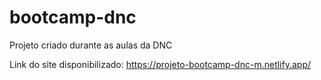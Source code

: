 # bootcamp-dnc

Projeto criado durante as aulas da DNC

Link do site disponibilizado: https://projeto-bootcamp-dnc-m.netlify.app/
